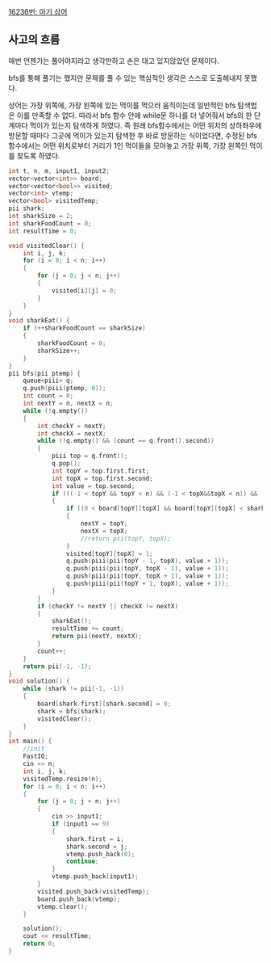 [16236번: 아기 상어](https://www.acmicpc.net/problem/16236)

## 사고의 흐름

매번 언젠가는 풀어야지라고 생각만하고 손은 대고 있지않았던 문제이다.

bfs를 통해 풀기는 했지만 문제를 풀 수 있는 핵심적인 생각은 스스로 도출해내지 못했다.

상어는 가장 위쪽에, 가장 왼쪽에 있는 먹이를 먹으러 움직이는데 일반적인 bfs 탐색법은 이를 만족할 수 없다. 따라서 bfs 함수 안에 while문 하나를 더 넣어줘서 bfs의 한 단계마다 먹이가 있는지 탐색하게 하였다. 즉 원래 bfs함수에서는 어떤 위치의 상하좌우에 방문할 때마다 그곳에 먹이가 있는지 탐색한 후 바로 방문하는 식이었다면, 수정된 bfs함수에서는 어떤 위치로부터 거리가 1인 먹이들을 모아놓고 가장 위쪽, 가장 왼쪽인 먹이를 찾도록 하였다.

```cpp
int t, n, m, input1, input2;
vector<vector<int>> board;
vector<vector<bool>> visited;
vector<int> vtemp;
vector<bool> visitedTemp;
pii shark;
int sharkSize = 2;
int sharkFoodCount = 0;
int resultTime = 0;

void visitedClear() {
	int i, j, k;
	for (i = 0; i < n; i++)
	{
		for (j = 0; j < n; j++)
		{
			visited[i][j] = 0;
		}
	}
}
void sharkEat() {
	if (++sharkFoodCount == sharkSize)
	{
		sharkFoodCount = 0;
		sharkSize++;
	}
}
pii bfs(pii ptemp) {
	queue<piii> q;
	q.push(piii(ptemp, 0));
	int count = 0;
	int nextY = n, nextX = n;
	while (!q.empty())
	{
		int checkY = nextY;
		int checkX = nextX;
		while (!q.empty() && (count == q.front().second))
		{
			piii top = q.front();
			q.pop();
			int topY = top.first.first;
			int topX = top.first.second;
			int value = top.second;
			if (((-1 < topY && topY < n) && (-1 < topX&&topX < n)) && !visited[topY][topX] && board[topY][topX] <= sharkSize)
			{
				if ((0 < board[topY][topX] && board[topY][topX] < sharkSize) && ((topY < nextY) || ((topY == nextY) && (topX <= nextX))))
				{
					nextY = topY;
					nextX = topX;
					//return pii(topY, topX);
				}
				visited[topY][topX] = 1;
				q.push(piii(pii(topY - 1, topX), value + 1));
				q.push(piii(pii(topY, topX - 1), value + 1));
				q.push(piii(pii(topY, topX + 1), value + 1));
				q.push(piii(pii(topY + 1, topX), value + 1));
			}
		}
		if (checkY != nextY || checkX != nextX)
		{
			sharkEat();
			resultTime += count;
			return pii(nextY, nextX);
		}
		count++;
	}
	return pii(-1, -1);
}
void solution() {
	while (shark != pii(-1, -1))
	{
		board[shark.first][shark.second] = 0;
		shark = bfs(shark);
		visitedClear();
	}
}
int main() {
	//init
	FastIO;
	cin >> n;
	int i, j, k;
	visitedTemp.resize(n);
	for (i = 0; i < n; i++)
	{
		for (j = 0; j < n; j++)
		{
			cin >> input1;
			if (input1 == 9)
			{
				shark.first = i;
				shark.second = j;
				vtemp.push_back(0);
				continue;
			}
			vtemp.push_back(input1);
		}
		visited.push_back(visitedTemp);
		board.push_back(vtemp);
		vtemp.clear();
	}

	solution();
	cout << resultTime;
	return 0;
}
```
